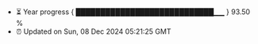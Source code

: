 - ⏳ Year progress { ████████████████████████████▁▁ } 93.50 %
- ⏰ Updated on Sun, 08 Dec 2024 05:21:25 GMT

